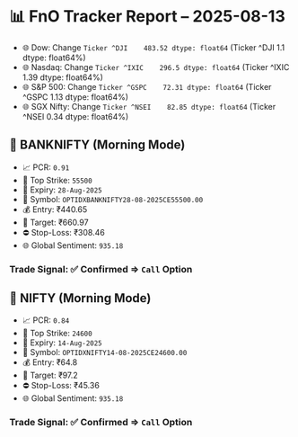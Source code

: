 # 📊 FnO Tracker Report – 2025-08-13
- 🌐 Dow: Change `Ticker
^DJI    483.52
dtype: float64` (Ticker
^DJI    1.1
dtype: float64%)
- 🌐 Nasdaq: Change `Ticker
^IXIC    296.5
dtype: float64` (Ticker
^IXIC    1.39
dtype: float64%)
- 🌐 S&P 500: Change `Ticker
^GSPC    72.31
dtype: float64` (Ticker
^GSPC    1.13
dtype: float64%)
- 🌐 SGX Nifty: Change `Ticker
^NSEI    82.85
dtype: float64` (Ticker
^NSEI    0.34
dtype: float64%)
## 📘 BANKNIFTY (Morning Mode)
- 📈 PCR: `0.91`
- 🔢 Top Strike: `55500`
- 📆 Expiry: `28-Aug-2025`
- 🎫 Symbol: `OPTIDXBANKNIFTY28-08-2025CE55500.00`
- 💰 Entry: ₹440.65
- 🎯 Target: ₹660.97
- ⛔ Stop-Loss: ₹308.46
- 🌐 Global Sentiment: `935.18`
### Trade Signal: ✅ Confirmed ⇒ `Call` Option
## 📘 NIFTY (Morning Mode)
- 📈 PCR: `0.84`
- 🔢 Top Strike: `24600`
- 📆 Expiry: `14-Aug-2025`
- 🎫 Symbol: `OPTIDXNIFTY14-08-2025CE24600.00`
- 💰 Entry: ₹64.8
- 🎯 Target: ₹97.2
- ⛔ Stop-Loss: ₹45.36
- 🌐 Global Sentiment: `935.18`
### Trade Signal: ✅ Confirmed ⇒ `Call` Option